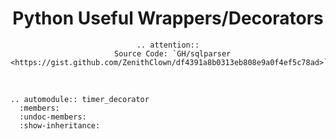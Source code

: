 <div align = "center">

# Python Useful Wrappers/Decorators

```{eval-rst}
.. attention::
  Source Code: `GH/sqlparser <https://gist.github.com/ZenithClown/df4391a8b0313eb808e9a0f4ef5c78ad>`_
```

</div>

<br>

<div align = "justify">

```{eval-rst}
.. automodule:: timer_decorator
  :members:
  :undoc-members:
  :show-inheritance:
```

</div>
